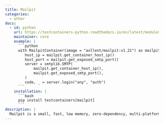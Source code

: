 ```yaml
---
title: Mailpit
categories:
  - other
docs:
  - id: python
    url: https://testcontainers-python.readthedocs.io/en/latest/modules/mailpit/README.html
    maintainer: core
    example: |
      ```python
      with MailpitContainer(image = "axllent/mailpit:v1.21") as mailpit:
         host_ip = mailpit.get_container_host_ip()
         host_port = mailpit.get_exposed_smtp_port()
         server = smtplib.SMTP(
             mailpit.get_container_host_ip(),
             mailpit.get_exposed_smtp_port(),
         )
         code, _ = server.login("any", "auth")
      ```
    installation: |
      ```bash
      pip install testcontainers[mailpit]
      ```
description: |
  Mailpit is a small, fast, low memory, zero-dependency, multi-platform email testing tool & API for developers.
---
```

